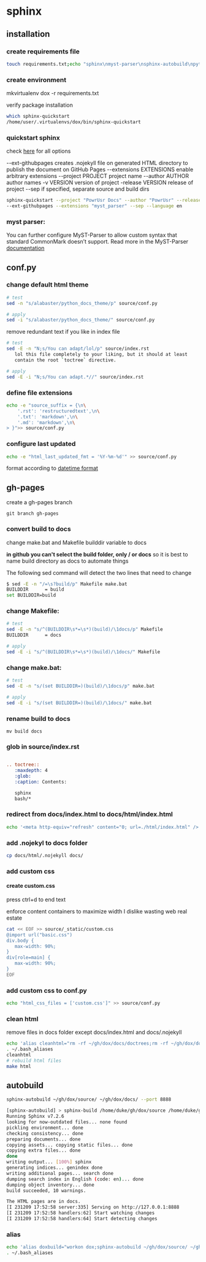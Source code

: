 # sphinx

## installation

### create requirements file

```bash
touch requirements.txt;echo "sphinx\nmyst-parser\nsphinx-autobuild\npython-docs-theme" >> requirements.txt
```

### create environment

mkvirtualenv dox -r requirements.txt

verify package installation

```bash
which sphinx-quickstart 
/home/user/.virtualenvs/dox/bin/sphinx-quickstart
```

### quickstart sphinx

check [here](https://www.sphinx-doc.org/en/master/usage/quickstart.html) for all options

--ext-githubpages creates .nojekyll file on generated HTML directory to publish the document on GitHub Pages
--extensions EXTENSIONS enable arbitrary extensions
--project PROJECT project name
--author AUTHOR  author names
-v VERSION version of project
-release VERSION release of project
--sep if specified, separate source and build dirs


```bash
sphinx-quickstart --project "PowrUsr Docs" --author "PowrUsr" --release "alpha" -v "2023-12-05" \
--ext-githubpages --extensions "myst_parser" --sep --language en
```

### myst parser:

You can further configure MyST-Parser to allow custom syntax that standard CommonMark doesn’t support.
Read more in the MyST-Parser [documentation](https://myst-parser.readthedocs.io/en/latest/using/syntax-optional.html)

## conf.py

### change default html theme

```bash
# test
sed -n "s/alabaster/python_docs_theme/p" source/conf.py

# apply
sed -i "s/alabaster/python_docs_theme/" source/conf.py
```

remove redundant text if you like in index file

```bash
# test
sed -E -n "N;s/You can adapt/lol/p" source/index.rst
   lol this file completely to your liking, but it should at least
   contain the root `toctree` directive.

# apply
sed -E -i "N;s/You can adapt.*//" source/index.rst
```

### define file extensions

```bash
echo -e "source_suffix = {\n\
    '.rst': 'restructuredtext',\n\
    '.txt': 'markdown',\n\
    '.md': 'markdown',\n\
> }">> source/conf.py
```

### configure last updated

```bash
echo -e "html_last_updated_fmt = '%Y-%m-%d'" >> source/conf.py
```
format according to [datetime format](https://docs.python.org/3/library/datetime.html?highlight=strftime#strftime-and-strptime-format-codes)


## gh-pages

create a gh-pages branch

`git branch gh-pages`

### convert build to docs

change make.bat and Makefile builddir variable to docs

**in github you can't select the build folder, only / or docs**
so it is best to name build directory as docs to automate things


The following sed command will detect the two lines that need to change

```bash
$ sed -E -n "/=\s?build/p" Makefile make.bat 
BUILDDIR      = build
set BUILDDIR=build
```

### change Makefile:

```bash
# test
sed -E -n "s/^(BUILDDIR\s*=\s*)(build)/\1docs/p" Makefile
BUILDDIR      = docs

# apply
sed -E -i "s/^(BUILDDIR\s*=\s*)(build)/\1docs/" Makefile
```

### change make.bat:

```bash
# test
sed -E -n "s/(set BUILDDIR=)(build)/\1docs/p" make.bat

# apply
sed -E -i "s/(set BUILDDIR=)(build)/\1docs/" make.bat
```

### rename build to docs

`mv build docs`

### glob in source/index.rst

```rst

.. toctree::
   :maxdepth: 4
   :glob:
   :caption: Contents:

   sphinx
   bash/*

```

### redirect from docs/index.html to docs/html/index.html

```bash
echo '<meta http-equiv="refresh" content="0; url=./html/index.html" />' >> docs/index.html
```
### add .nojekyl to docs folder

```bash
cp docs/html/.nojekyll docs/
```

### add custom css

#### create custom.css

press ctrl+d to end text

enforce content containers to maximize width
I dislike wasting web real estate

```bash
cat << EOF >> source/_static/custom.css
@import url("basic.css")
div.body {
   max-width: 90%;
}
div[role=main] {
   max-width: 90%;
}
EOF
```

### add custom css to conf.py

```bash
echo "html_css_files = ['custom.css']" >> source/conf.py
```

### clean html
remove files in docs folder except docs/index.html and docs/.nojekyll

```bash
echo 'alias cleanhtml="rm -rf ~/gh/dox/docs/doctrees;rm -rf ~/gh/dox/docs/html"' >> ~/.bash_aliases 
. ~/.bash_aliases 
cleanhtml
# rebuild html files
make html
```

## autobuild

```bash
sphinx-autobuild ~/gh/dox/source/ ~/gh/dox/docs/ --port 8888

[sphinx-autobuild] > sphinx-build /home/duke/gh/dox/source /home/duke/gh/dox/docs
Running Sphinx v7.2.6
looking for now-outdated files... none found
pickling environment... done
checking consistency... done
preparing documents... done
copying assets... copying static files... done
copying extra files... done
done
writing output... [100%] sphinx
generating indices... genindex done
writing additional pages... search done
dumping search index in English (code: en)... done
dumping object inventory... done
build succeeded, 10 warnings.

The HTML pages are in docs.
[I 231209 17:52:58 server:335] Serving on http://127.0.0.1:8888
[I 231209 17:52:58 handlers:62] Start watching changes
[I 231209 17:52:58 handlers:64] Start detecting changes
```

### alias

```bash
echo 'alias doxbuild="workon dox;sphinx-autobuild ~/gh/dox/source/ ~/gh/dox/docs/ --port 8888"' >> ~/.bash_aliases 
. ~/.bash_aliases 
```
